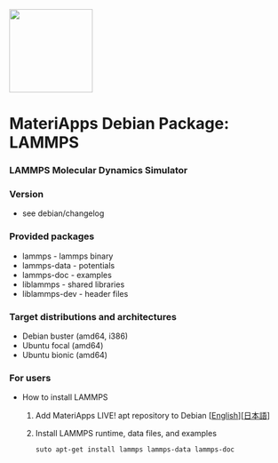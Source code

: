 <img src="https://ma.issp.u-tokyo.ac.jp/wp-content/themes/materiapps/images/materiapps.svg" width=150>

# MateriApps Debian Package: LAMMPS

### LAMMPS Molecular Dynamics Simulator

### Version

* see debian/changelog
 
### Provided packages

* lammps - lammps binary
* lammps-data - potentials
* lammps-doc - examples
* liblammps - shared libraries
* liblammps-dev - header files

### Target distributions and architectures

* Debian buster (amd64, i386)
* Ubuntu focal (amd64)
* Ubuntu bionic (amd64)

### For users

* How to install LAMMPS

  1. Add MateriApps LIVE! apt repository to Debian [[English](https://github.com/cmsi/MateriAppsLive/wiki/UsingMateriAppsInDebian-en)][[日本語](https://github.com/cmsi/MateriAppsLive/wiki/UsingMateriAppsInDebian)]

  2. Install LAMMPS runtime, data files, and examples

     ```
     suto apt-get install lammps lammps-data lammps-doc
     ```
